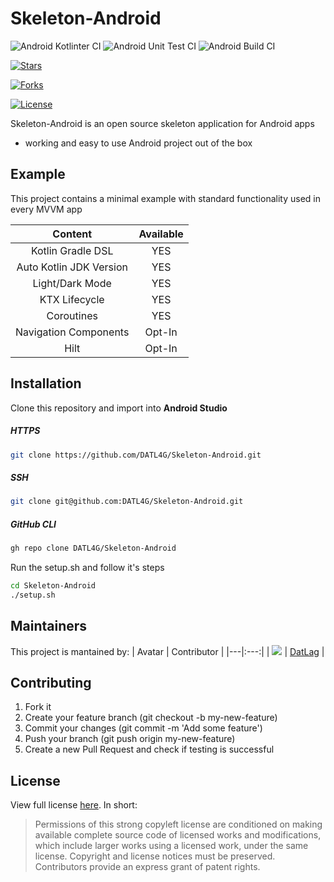 # Skeleton-Android

![Android Kotlinter CI](https://github.com/DATL4G/Skeleton-Android/workflows/Android%20Kotlinter%20CI/badge.svg)
![Android Unit Test CI](https://github.com/DATL4G/Skeleton-Android/workflows/Android%20Unit%20Test%20CI/badge.svg)
![Android Build CI](https://github.com/DATL4G/Skeleton-Android/workflows/Android%20Build%20CI/badge.svg)

[![Stars](https://img.shields.io/github/stars/DATL4G/Skeleton-Android.svg)](https://github.com/DATL4G/OpenFE-Android)

[![Forks](https://img.shields.io/github/forks/DATL4G/Skeleton-Android.svg)](https://github.com/DATL4G/OpenFE-Android)

[![License](https://img.shields.io/github/license/DATL4G/Skeleton-Android.svg)](https://github.com/DATL4G/OpenFE-Android)

Skeleton-Android is an open source skeleton application for Android apps
* working and easy to use Android project out of the box

## Example
This project contains a minimal example with standard functionality used in every MVVM app

Content                 |Available
:----------------------:|:------------------:
Kotlin Gradle DSL       | YES
Auto Kotlin JDK Version | YES
Light/Dark Mode         | YES
KTX Lifecycle           | YES
Coroutines              | YES
Navigation Components   | Opt-In
Hilt                    | Opt-In

## Installation
Clone this repository and import into **Android Studio**

##### HTTPS
```bash
git clone https://github.com/DATL4G/Skeleton-Android.git
```
##### SSH
```bash
git clone git@github.com:DATL4G/Skeleton-Android.git
```
##### GitHub CLI
```bash
gh repo clone DATL4G/Skeleton-Android
```

Run the setup.sh and follow it's steps
```bash
cd Skeleton-Android
./setup.sh
```

## Maintainers
This project is mantained by:
| Avatar | Contributor |
|---|:---:|
| [![](https://avatars3.githubusercontent.com/u/46448715?s=50&v=4)](http://github.com/DatL4g) | [DatLag](http://github.com/DatL4g) |

## Contributing
1. Fork it
2. Create your feature branch (git checkout -b my-new-feature)
3. Commit your changes (git commit -m 'Add some feature')
5. Push your branch (git push origin my-new-feature)
6. Create a new Pull Request and check if testing is successful

## License
View full license [here](LICENSE). In short:

> Permissions of this strong copyleft license are conditioned on making available complete source code of licensed works and modifications, which include larger works using a licensed work, under the same license. Copyright and license notices must be preserved. Contributors provide an express grant of patent rights.